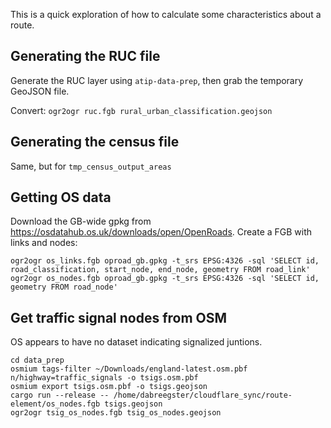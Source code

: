 This is a quick exploration of how to calculate some characteristics about a route.

## Generating the RUC file

Generate the RUC layer using `atip-data-prep`, then grab the temporary GeoJSON file.

Convert: `ogr2ogr ruc.fgb rural_urban_classification.geojson`

## Generating the census file

Same, but for `tmp_census_output_areas`

## Getting OS data

Download the GB-wide gpkg from <https://osdatahub.os.uk/downloads/open/OpenRoads>. Create a FGB with links and nodes:

```
ogr2ogr os_links.fgb oproad_gb.gpkg -t_srs EPSG:4326 -sql 'SELECT id, road_classification, start_node, end_node, geometry FROM road_link'
ogr2ogr os_nodes.fgb oproad_gb.gpkg -t_srs EPSG:4326 -sql 'SELECT id, geometry FROM road_node'
```

## Get traffic signal nodes from OSM

OS appears to have no dataset indicating signalized juntions.

```
cd data_prep
osmium tags-filter ~/Downloads/england-latest.osm.pbf n/highway=traffic_signals -o tsigs.osm.pbf
osmium export tsigs.osm.pbf -o tsigs.geojson
cargo run --release -- /home/dabreegster/cloudflare_sync/route-element/os_nodes.fgb tsigs.geojson
ogr2ogr tsig_os_nodes.fgb tsig_os_nodes.geojson
```
